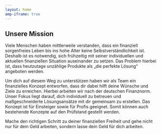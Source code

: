 ```yaml
---
layout: home
amp-iframe: true
---
```


## Unsere Mission

Viele Menschen haben mittlerweile verstanden, dass ein finanziell sorgenfreies Leben bis
ins hohe Alter keine Selbstverständlichkeit ist. Deshalb ist es notwendig, sich frühzeitig mit
seiner individuellen und aktuellen finanziellen Situation auseinander zu setzen. Das
Problem hierbei ist, dass heutzutage unzählige Produkte als „die perfekte Lösung“
angeboten werden. 

Um dich auf diesem Weg zu unterstützen haben wir als Team ein finanzielles Konzept
entworfen, dass dir dabei hilft deine Wünsche und Ziele zu erreichen. Hierbei arbeiten wir
nach der deutschen Finanznorm. Unser Fokus liegt darauf, dich individuell zu betreuen und
maßgeschneiderte Lösungsansätze mit dir gemeinsam zu erstellen. Das Konzept ist für
Einsteiger sowie für Profis geeignet. Somit können auch bestehende Konzepte auf den
Prüfstand gestellt werden.

Mache den richtigen Schritt zu deiner finanziellen Freiheit und gehe nicht nur für dein Geld
arbeiten, sondern lasse dein Geld für dich arbeiten.


